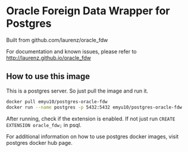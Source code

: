 # Oracle Foreign Data Wrapper for Postgres

Built from github.com/laurenz/oracle_fdw

For documentation and known issues, please refer to http://laurenz.github.io/oracle_fdw

## How to use this image
This is a postgres server. So just pull the image and run it.

```bash
docker pull emyu10/postgres-oracle-fdw
docker run --name postgres -p 5432:5432 emyu10/postgres-oracle-fdw
```

After running, check if the extension is enabled. If not just run
```CREATE EXTENSION oracle_fdw;``` in psql.

For additional information on how to use postgres docker images, visit postgres docker hub page.